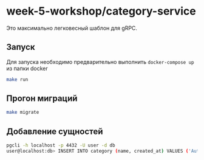 # week-5-workshop/category-service

Это максимально легковесный шаблон для gRPC.

## Запуск

Для запуска необходимо предварительно выполнить `docker-compose up` из папки docker

```sh
make run
```

## Прогон миграций

```sh
make migrate
```

## Добавление сущностей

```sh
pgcli -h localhost -p 4432 -U user -d db
user@localhost:db> INSERT INTO category (name, created_at) VALUES ('Auto', NOW()), ('Electronics', NOW()), ('Toys', NOW());
```
